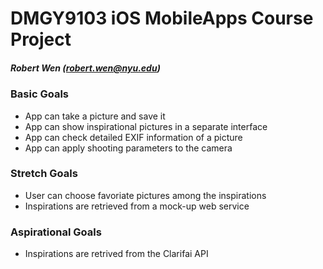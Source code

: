 # DMGY9103 iOS MobileApps Course Project
##### Robert Wen (robert.wen@nyu.edu)

### Basic Goals
* App can take a picture and save it
* App can show inspirational pictures in a separate interface
* App can check detailed EXIF information of a picture
* App can apply shooting parameters to the camera

### Stretch Goals
* User can choose favoriate pictures among the inspirations
* Inspirations are retrieved from a mock-up web service

### Aspirational Goals
* Inspirations are retrived from the Clarifai API
